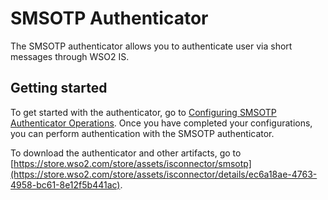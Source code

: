 # SMSOTP Authenticator

The SMSOTP authenticator allows you to authenticate user via short messages through WSO2 IS. 

## Getting started

To get started with the authenticator, go to [Configuring SMSOTP Authenticator Operations](config.md). Once you have completed your configurations, you can perform authentication with the SMSOTP authenticator.

To download the authenticator and other artifacts, go to [https://store.wso2.com/store/assets/isconnector/smsotp](https://store.wso2.com/store/assets/isconnector/details/ec6a18ae-4763-4958-bc61-8e12f5b441ac).